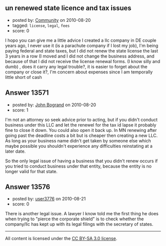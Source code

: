 ## un renewed state licence and tax issues

- posted by: [Community](https://stackexchange.com/users/-1/-1-community) on 2010-08-20
- tagged: `license`, `legal`, `fees`
- score: 0

I hopo you can give me a little advice I created a llc company in DE couple years ago, I never use it (is a parachute company if I lost my job), I'm being paying federal and state taxes, but I did not renew the state license the last 3 years in a row (I moved and I did not change the business address, and because of that I did not receive the license renewal forms. (I know silly and dumb) , does it carry any legal trouble?, it is easier to forget about the company or close it?, I'm concern about expenses since I am temporally little short of cash


## Answer 13571

- posted by: [John Bogrand](https://stackexchange.com/users/-1/3577-john-bogrand) on 2010-08-20
- score: 1

I'm not an attorney so seek advice prior to acting, but if you didn't conduct business under this LLC and let the renewel for the tax id lapse it probably fine to close it down.  You could also open it back up.  In MN renewing after going past the deadline costs a bit but is cheaper then creating a new LLC.  As long as your business name didn't get taken by someone else which maybe possible you shouldn't experience any difficulties reinstating at a later date.

So the only legal issue of having a business that you didn't renew occurs if you tried to conduct business under that entity, because the entity is no longer valid for that state.



## Answer 13576

- posted by: [user3776](https://stackexchange.com/users/-1/3776-user3776) on 2010-08-21
- score: 0

<p>There is another legal issue.  A lawyer I know told me the first thing he does when trying to "pierce the corporate shield" is to check whether the company/llc has kept up with its legal filings with the secretary of states.</p>



<p><a href="/accounting-and-bookkeeping.asp" rel="nofollow"></a></p>




---

All content is licensed under the [CC BY-SA 3.0 license](https://creativecommons.org/licenses/by-sa/3.0/).
